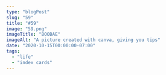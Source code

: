 ```yaml
---
type: "blogPost"
slug: "59"
title: "#59"
image: "59.png"
imageTitle: "BOOBAE"
imageAlt: "A picture created with canva, giving you tips"
date: "2020-10-15T00:00:00-07:00"
tags:
  - "life"
  - "index cards"
---
```

